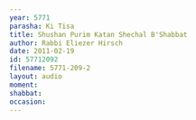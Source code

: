 ```yaml
---
year: 5771
parasha: Ki Tisa
title: Shushan Purim Katan Shechal B'Shabbat
author: Rabbi Eliezer Hirsch
date: 2011-02-19
id: 57712092
filename: 5771-209-2
layout: audio
moment: 
shabbat: 
occasion: 
---
```

